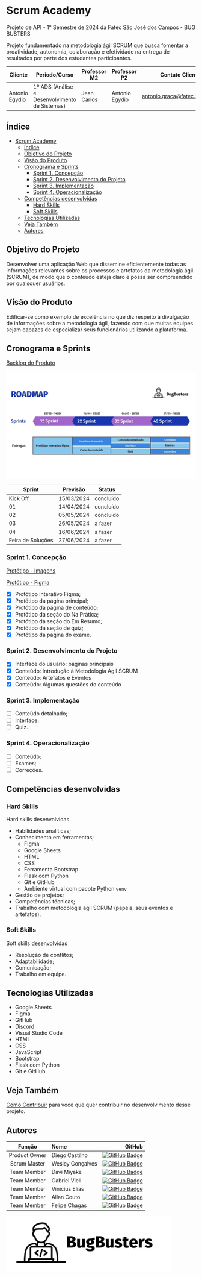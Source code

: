 # Scrum Academy

Projeto de API - 1° Semestre de 2024 da Fatec São José dos Campos - BUG BUSTERS

Projeto fundamentado na metodologia ágil SCRUM que busca fomentar a proatividade, autonomia, colaboração e efetividade na entrega de resultados por parte dos estudantes participantes.

| Cliente        | Periodo/Curso                                  | Professor M2 | Professor P2   | Contato Cliente               |
| -------------- | ---------------------------------------------- | ------------ | -------------- | ----------------------------- |
| Antonio Egydio | 1º ADS (Análise e Desenvolvimento de Sistemas) | Jean Carlos  | Antonio Egydio | <antonio.graca@fatec.sp.gov.br> |

## Índice

- [Scrum Academy](#scrum-academy)
  - [Índice](#índice)
  - [Objetivo do Projeto](#objetivo-do-projeto)
  - [Visão do Produto](#visão-do-produto)
  - [Cronograma e Sprints](#cronograma-e-sprints)
    - [Sprint 1. Concepção](#sprint-1-concepção)
    - [Sprint 2. Desenvolvimento do Projeto](#sprint-2-desenvolvimento-do-projeto)
    - [Sprint 3. Implementação](#sprint-3-implementação)
    - [Sprint 4. Operacionalização](#sprint-4-operacionalização)
  - [Competências desenvolvidas](#competências-desenvolvidas)
    - [Hard Skills](#hard-skills)
    - [Soft Skills](#soft-skills)
  - [Tecnologias Utilizadas](#tecnologias-utilizadas)
  - [Veja Também](#veja-também)
  - [Autores](#autores)

## Objetivo do Projeto

Desenvolver uma aplicação Web que dissemine eficientemente todas as informações relevantes sobre os processos e artefatos da metodologia ágil (SCRUM), de modo que o conteúdo esteja claro e possa ser compreendido por quaisquer usuários.

## Visão do Produto

Edificar-se como exemplo de excelência no que diz respeito à divulgação de informações sobre a metodologia ágil, fazendo com que muitas equipes sejam capazes de especializar seus funcionários utilizando a plataforma.

## Cronograma e Sprints

[Backlog do Produto](./backlog-do-produto.xlsx)

![Roadmap](./src/static/images/Roadmap.jpg)

| Sprint            | Previsão   | Status       |
| ----------------- | ---------- | ------------ |
| Kick Off          | 15/03/2024 | concluído    |
| 01                | 14/04/2024 | concluído    |
| 02                | 05/05/2024 | concluído    |
| 03                | 26/05/2024 | a fazer      |
| 04                | 16/06/2024 | a fazer      |
| Feira de Soluções | 27/06/2024 | a fazer      |

### Sprint 1. Concepção

[Protótipo - Imagens](./prototipo.md)

[Protótipo - Figma](./prototipo-figma.fig)

- [x] Protótipo interativo Figma;
- [x] Protótipo da página principal;
- [x] Protótipo da página de conteúdo;
- [x] Protótipo da seção do Na Prática;
- [x] Protótipo da seção do Em Resumo;
- [x] Protótipo da seção de quiz;
- [x] Protótipo da página do exame.

### Sprint 2. Desenvolvimento do Projeto

- [x] Interface do usuário: páginas principais
- [x] Conteúdo: Introdução à Metodologia Ágil SCRUM
- [x] Conteúdo: Artefatos e Eventos
- [x] Conteúdo: Algumas questões do conteúdo

### Sprint 3. Implementação

- [ ] Conteúdo detalhado;
- [ ] Interface;
- [ ] Quiz.

### Sprint 4. Operacionalização

- [ ] Conteúdo;
- [ ] Exames;
- [ ] Correções.

## Competências desenvolvidas

### Hard Skills

Hard skills desenvolvidas

- Habilidades analíticas;
- Conhecimento em ferramentas;
  - Figma
  - Google Sheets
  - HTML
  - CSS
  - Ferramenta Bootstrap
  - Flask com Python
  - Git e GitHub
  - Ambiente virtual com pacote Python `venv`
- Gestão de projetos;
- Competências técnicas;
- Trabalho com metodologia ágil SCRUM (papéis, seus eventos e artefatos).

### Soft Skills

Soft skills desenvolvidas

- Resolução de conflitos;
- Adaptabilidade;
- Comunicação;
- Trabalho em equipe.

<!-- | Tecnologia/Metodologia | Classificação |
| ---------------------- | ------------- |
| GitHub | ★ ★ ★ ★ ★ ★ ★ ☆ ☆ ☆ |
| Gestão de Projetos | ★ ★ ★ ★ ★ ★ ☆ ☆ ☆ ☆ |
| Scrum Master | ★ ★ ★ ★ ★ ★ ★ ☆ ☆ ☆ |
| Prodct Owner | ★ ★ ★ ★ ★ ★ ★ ☆ ☆ ☆ |
| Markdown | ★ ★ ★ ★ ★ ★ ★ ☆ ☆ ☆ |
| Git Projects | ★ ★ ★ ★ ★ ★ ★ ☆ ☆ ☆ |

| Habilidades | Classificação |
| ---------------------- | ------------- |
| Colaboração | ★ ★ ★ ★ ★ ☆ ☆ ☆ ☆ ☆ |
| Proatividade| ★ ★ ★ ★ ★ ★ ☆ ☆ ☆ ☆ |
| Pensamento Crítico | ★ ★ ★ ★ ★ ★ ★ ☆ ☆ ☆ |
| Gerenciamento de Tempo | ★ ★ ★ ★ ★ ★ ★ ☆ ☆ ☆ |
| Adaptabilidade | ★ ★ ★ ★ ★ ★ ★ ☆ ☆ ☆ |
| Resiliência | ★ ★ ★ ★ ★ ★ ★ ☆ ☆ ☆ | -->

## Tecnologias Utilizadas

- Google Sheets
- Figma
- GitHub
- Discord
- Visual Studio Code
- HTML
- CSS
- JavaScript
- Bootstrap
- Flask com Python
- Git e GitHub

## Veja Também

[Como Contribuir](./CONTRIBUTING.md) para você que quer contribuir no desenvolvimento desse projeto.

## Autores

| Função |Nome | GitHub |
| :----: | :-- | -----: |
| Product Owner |   Diego Castilho        |      [![GitHub Badge](https://img.shields.io/badge/GitHub-111217?style=flat-square&logo=github&logoColor=white)](https://github.com/DigoCast)              |
| Scrum Master  | Wesley Gonçalves |       [![GitHub Badge](https://img.shields.io/badge/GitHub-111217?style=flat-square&logo=github&logoColor=white)](https://github.com/WesleyGoncalves)     |
| Team Member   | Davi Miyake             |          [![GitHub Badge](https://img.shields.io/badge/GitHub-111217?style=flat-square&logo=github&logoColor=white)](https://github.com/DaviMBDev)        |
| Team Member   | Gabriel Viell           |          [![GitHub Badge](https://img.shields.io/badge/GitHub-111217?style=flat-square&logo=github&logoColor=white)](https://github.com/GabrielViellCastilho)        |
| Team Member   | Vinicius Elias             |          [![GitHub Badge](https://img.shields.io/badge/GitHub-111217?style=flat-square&logo=github&logoColor=white)](https://github.com/ViniElias)        |
| Team Member   | Allan Couto             |          [![GitHub Badge](https://img.shields.io/badge/GitHub-111217?style=flat-square&logo=github&logoColor=white)](https://github.com/allancouto)        |
| Team Member | Felipe Chagas | [![GitHub Badge](https://img.shields.io/badge/GitHub-111217?style=flat-square&logo=github&logoColor=white)](https://github.com/oFelipeChagas) |

![Bug Busters](./src/static/images/bug-busters-logo-black.jpg)

